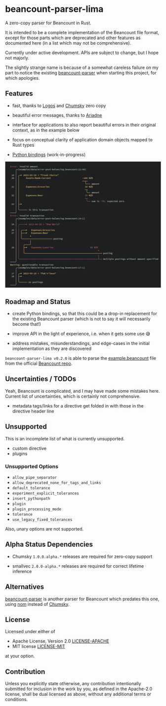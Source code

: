 # beancount-parser-lima

A zero-copy parser for Beancount in Rust.

It is intended to be a complete implementation of the Beancount file format, except for those parts which are deprecated and other features as documented here (in a list which may not be comprehensive).

Currently under active development.  APIs are subject to change, but I hope not majorly.

The slightly strange name is because of a somewhat careless failure on my part to notice the existing [beancount-parser](https://github.com/jcornaz/beancount-parser) when starting this project, for which apologies.

## Features

- fast, thanks to [Logos](https://docs.rs/logos/latest/logos/) and [Chumsky](https://docs.rs/chumsky/latest/chumsky/) zero copy

- beautiful error messages, thanks to [Ariadne](https://docs.rs/ariadne/latest/ariadne/)

- interface for applications to also report beautiful errors in their original context, as in the example below

- focus on conceptual clarity of application domain objects mapped to Rust types

- [Python bindings](/beancount-parser-lima-python/README.md) (work-in-progress)

<img src="https://raw.githubusercontent.com/tesujimath/beancount-parser-lima/master/examples/images/beancount-parser-balancing-errors.png" alt="Example application error messages"/>

## Roadmap and Status

- create Python bindings, so that this could be a drop-in replacement for the existing Beancount parser (which is not to say it will necessarily become that!)

- improve API in the light of experience, i.e. when it gets some use 😅

- address mistakes, misunderstandings, and edge-cases in the initial implementation as they are discovered

`beancount-parser-lima v0.2.0` is able to parse the [example.beancount](https://github.com/beancount/beancount/blob/master/examples/example.beancount) file from the official [Beancount repo](https://github.com/beancount/beancount).

## Uncertainties / TODOs

Yeah, Beancount is complicated, and I may have made some mistakes here.  Current list of uncertainties, which is certainly not comprehensive.

- metadata tags/links for a directive get folded in with those in the directive header line

## Unsupported

This is an incomplete list of what is currently unsupported.

- custom directive
- plugins

### Unsupported Options

- `allow_pipe_separator`
- `allow_deprecated_none_for_tags_and_links`
- `default_tolerance`
- `experiment_explicit_tolerances`
- `insert_pythonpath`
- `plugin`
- `plugin_processing_mode`
- `tolerance`
- `use_legacy_fixed_tolerances`

Also, unary options are not supported.

## Alpha Status Dependencies

- Chumsky `1.0.0.alpha.*` releases are required for zero-copy support

- smallvec `2.0.0-alpha.*` releases are required for correct lifetime inference

## Alternatives

[beancount-parser](https://github.com/jcornaz/beancount-parser) is another parser for Beancount which predates this one,
using [nom](https://docs.rs/nom/latest/nom/) instead of [Chumsky](https://docs.rs/chumsky/latest/chumsky/).

## License

Licensed under either of

 * Apache License, Version 2.0
   [LICENSE-APACHE](http://www.apache.org/licenses/LICENSE-2.0)
 * MIT license
   [LICENSE-MIT](http://opensource.org/licenses/MIT)

at your option.

## Contribution

Unless you explicitly state otherwise, any contribution intentionally submitted
for inclusion in the work by you, as defined in the Apache-2.0 license, shall be
dual licensed as above, without any additional terms or conditions.
